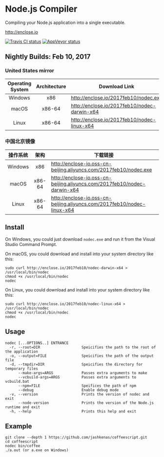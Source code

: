 # Node.js Compiler

Compiling your Node.js application into a single executable.

http://enclose.io

[![Travis CI status](https://travis-ci.org/pmq20/node-compiler.svg?branch=master)](https://travis-ci.org/pmq20/node-compiler)
[![AppVeyor status](https://ci.appveyor.com/api/projects/status/gap9xne0rayjtynp/branch/master?svg=true)](https://ci.appveyor.com/project/pmq20/node-compiler/branch/master)

## Nightly Builds: Feb 10, 2017

### United States mirror

| Operating System | Architecture | Download Link                                 |
|:----------------:|:------------:|-----------------------------------------------|
|      Windows     |      x86     | http://enclose.io/2017feb10/nodec.exe         |
|       macOS      |     x86-64   | http://enclose.io/2017feb10/nodec-darwin-x64  |
|       Linux      |     x86-64   | http://enclose.io/2017feb10/nodec-linux-x64   |

### 中国北京镜像

|      操作系统     |      架构     | 下载链接                                                                    |
|:----------------:|:------------:|---------------------------------------------------------------------------|
|      Windows     |      x86     | http://enclose-io.oss-cn-beijing.aliyuncs.com/2017feb10/nodec.exe         |
|       macOS      |     x86-64   | http://enclose-io.oss-cn-beijing.aliyuncs.com/2017feb10/nodec-darwin-x64  |
|       Linux      |     x86-64   | http://enclose-io.oss-cn-beijing.aliyuncs.com/2017feb10/nodec-linux-x64   |


## Install

On Windows, you could just download `nodec.exe` and run it from the Visual Studio Command Prompt.

On macOS, you could download and install into your system directory like this:

    sudo curl http://enclose.io/2017feb10/nodec-darwin-x64 > /usr/local/bin/nodec
    chmod +x /usr/local/bin/nodec
    nodec

On Linux, you could download and install into your system directory like this:

    sudo curl http://enclose.io/2017feb10/nodec-linux-x64 > /usr/local/bin/nodec
    chmod +x /usr/local/bin/nodec
    nodec

## Usage

    nodec [...OPTIONS..] ENTRANCE
      -r, --root=DIR                   Speicifies the path to the root of the application
      -o, --output=FILE                Speicifies the path of the output file
      -d, --tmpdir=DIR                 Speicifies the directory for temporary files
          --make-args=ARGS             Passes extra arguments to make
          --vcbuild-args=ARGS          Passes extra arguments to vcbuild.bat
          --npm=FILE                   Speifices the path of npm
          --debug                      Enable debug mode
      -v, --version                    Prints the version of nodec and exit
          --node-version               Prints the version of the Node.js runtime and exit
      -h, --help                       Prints this help and exit

## Example

    git clone --depth 1 https://github.com/jashkenas/coffeescript.git
    cd coffeescript
    nodec bin/coffee
    ./a.out (or a.exe on Windows)
